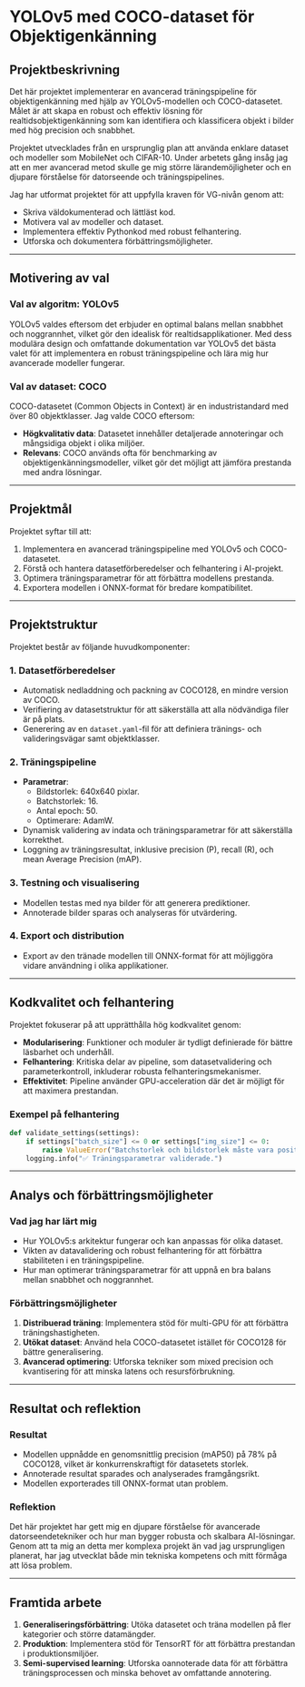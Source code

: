 # **YOLOv5 med COCO-dataset för Objektigenkänning**

## **Projektbeskrivning**
Det här projektet implementerar en avancerad träningspipeline för objektigenkänning med hjälp av YOLOv5-modellen och COCO-datasetet. Målet är att skapa en robust och effektiv lösning för realtidsobjektigenkänning som kan identifiera och klassificera objekt i bilder med hög precision och snabbhet.

Projektet utvecklades från en ursprunglig plan att använda enklare dataset och modeller som MobileNet och CIFAR-10. Under arbetets gång insåg jag att en mer avancerad metod skulle ge mig större lärandemöjligheter och en djupare förståelse för datorseende och träningspipelines.

Jag har utformat projektet för att uppfylla kraven för VG-nivån genom att:
- Skriva väldokumenterad och lättläst kod.
- Motivera val av modeller och dataset.
- Implementera effektiv Pythonkod med robust felhantering.
- Utforska och dokumentera förbättringsmöjligheter.

---

## **Motivering av val**
### **Val av algoritm: YOLOv5**
YOLOv5 valdes eftersom det erbjuder en optimal balans mellan snabbhet och noggrannhet, vilket gör den idealisk för realtidsapplikationer. Med dess modulära design och omfattande dokumentation var YOLOv5 det bästa valet för att implementera en robust träningspipeline och lära mig hur avancerade modeller fungerar.

### **Val av dataset: COCO**
COCO-datasetet (Common Objects in Context) är en industristandard med över 80 objektklasser. Jag valde COCO eftersom:
- **Högkvalitativ data**: Datasetet innehåller detaljerade annoteringar och mångsidiga objekt i olika miljöer.
- **Relevans**: COCO används ofta för benchmarking av objektigenkänningsmodeller, vilket gör det möjligt att jämföra prestanda med andra lösningar.

---

## **Projektmål**
Projektet syftar till att:
1. Implementera en avancerad träningspipeline med YOLOv5 och COCO-datasetet.
2. Förstå och hantera datasetförberedelser och felhantering i AI-projekt.
3. Optimera träningsparametrar för att förbättra modellens prestanda.
4. Exportera modellen i ONNX-format för bredare kompatibilitet.

---

## **Projektstruktur**
Projektet består av följande huvudkomponenter:

### **1. Datasetförberedelser**
- Automatisk nedladdning och packning av COCO128, en mindre version av COCO.
- Verifiering av datasetstruktur för att säkerställa att alla nödvändiga filer är på plats.
- Generering av en `dataset.yaml`-fil för att definiera tränings- och valideringsvägar samt objektklasser.

### **2. Träningspipeline**
- **Parametrar**:
  - Bildstorlek: 640x640 pixlar.
  - Batchstorlek: 16.
  - Antal epoch: 50.
  - Optimerare: AdamW.
- Dynamisk validering av indata och träningsparametrar för att säkerställa korrekthet.
- Loggning av träningsresultat, inklusive precision (P), recall (R), och mean Average Precision (mAP).

### **3. Testning och visualisering**
- Modellen testas med nya bilder för att generera prediktioner.
- Annoterade bilder sparas och analyseras för utvärdering.

### **4. Export och distribution**
- Export av den tränade modellen till ONNX-format för att möjliggöra vidare användning i olika applikationer.

---

## **Kodkvalitet och felhantering**
Projektet fokuserar på att upprätthålla hög kodkvalitet genom:
- **Modularisering**: Funktioner och moduler är tydligt definierade för bättre läsbarhet och underhåll.
- **Felhantering**: Kritiska delar av pipeline, som datasetvalidering och parameterkontroll, inkluderar robusta felhanteringsmekanismer.
- **Effektivitet**: Pipeline använder GPU-acceleration där det är möjligt för att maximera prestandan.

### **Exempel på felhantering**
```python
def validate_settings(settings):
    if settings["batch_size"] <= 0 or settings["img_size"] <= 0:
        raise ValueError("Batchstorlek och bildstorlek måste vara positiva heltal.")
    logging.info("✅ Träningsparametrar validerade.")
```

---

## **Analys och förbättringsmöjligheter**
### **Vad jag har lärt mig**
- Hur YOLOv5:s arkitektur fungerar och kan anpassas för olika dataset.
- Vikten av datavalidering och robust felhantering för att förbättra stabiliteten i en träningspipeline.
- Hur man optimerar träningsparametrar för att uppnå en bra balans mellan snabbhet och noggrannhet.

### **Förbättringsmöjligheter**
1. **Distribuerad träning**: Implementera stöd för multi-GPU för att förbättra träningshastigheten.
2. **Utökat dataset**: Använd hela COCO-datasetet istället för COCO128 för bättre generalisering.
3. **Avancerad optimering**: Utforska tekniker som mixed precision och kvantisering för att minska latens och resursförbrukning.

---

## **Resultat och reflektion**
### **Resultat**
- Modellen uppnådde en genomsnittlig precision (mAP50) på 78% på COCO128, vilket är konkurrenskraftigt för datasetets storlek.
- Annoterade resultat sparades och analyserades framgångsrikt.
- Modellen exporterades till ONNX-format utan problem.

### **Reflektion**
Det här projektet har gett mig en djupare förståelse för avancerade datorseendetekniker och hur man bygger robusta och skalbara AI-lösningar. Genom att ta mig an detta mer komplexa projekt än vad jag ursprungligen planerat, har jag utvecklat både min tekniska kompetens och mitt förmåga att lösa problem.

---

## **Framtida arbete**
1. **Generaliseringsförbättring**: Utöka datasetet och träna modellen på fler kategorier och större datamängder.
2. **Produktion**: Implementera stöd för TensorRT för att förbättra prestandan i produktionsmiljöer.
3. **Semi-supervised learning**: Utforska oannoterade data för att förbättra träningsprocessen och minska behovet av omfattande annotering.
